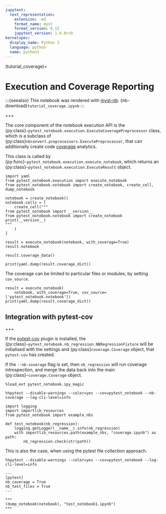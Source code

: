 ```yaml
---
jupytext:
  text_representation:
    extension: .md
    format_name: myst
    format_version: 0.12
    jupytext_version: 1.6.0rc0
kernelspec:
  display_name: Python 3
  language: python
  name: python3
---
```


(tutorial_coverage)=

# Execution and Coverage Reporting

:::{seealso}
This notebook was rendered with [myst-nb](https://myst-nb.readthedocs.io): {nb-download}`tutorial_coverage.ipynb`
:::

+++

The core component of the notebook execution API is the {py:class}`~pytest_notebook.execution.ExecuteCoveragePreprocessor` class,
which is a subclass of {py:class}`nbconvert.preprocessors.ExecutePreprocessor`,
that can additionally create code [coverage](https://coverage.readthedocs.io) analytics.

This class is called by {py:func}`~pytest_notebook.execution.execute_notebook`,
which returns an {py:class}`~pytest_notebook.execution.ExecuteResult` object.

```{code-cell} ipython3
import yaml
from pytest_notebook.execution import execute_notebook
from pytest_notebook.notebook import create_notebook, create_cell, dump_notebook
```

```{code-cell} ipython3
notebook = create_notebook()
notebook.cells = [
    create_cell("""
from pytest_notebook import __version__
from pytest_notebook.notebook import create_notebook
print(__version__)
"""
    )
]
```

```{code-cell} ipython3
result = execute_notebook(notebook, with_coverage=True)
result.notebook
```

```{code-cell} ipython3
result.coverage_data()
```

```{code-cell} ipython3
print(yaml.dump(result.coverage_dict))
```

The coverage can be limited to particular files or modules, by setting `cov_source`.

```{code-cell} ipython3
result = execute_notebook(
    notebook, with_coverage=True, cov_source=['pytest_notebook.notebook'])
print(yaml.dump(result.coverage_dict))
```

## Integration with pytest-cov

+++

If the [pytest-cov](https://pytest-cov.readthedocs.io) plugin is installed,
the {py:class}`~pytest_notebook.nb_regression.NBRegressionFixture` will be initialised
with the settings and {py:class}`coverage.Coverage` object, that
`pytest-cov` has created.

If the `--nb-coverage` flag is set, then `nb_regression` will run coverage introspection,
and merge the data back into the main {py:class}`~coverage.Coverage` object.

```{code-cell} ipython3
%load_ext pytest_notebook.ipy_magic
```

```{code-cell} ipython3
%%pytest --disable-warnings --color=yes --cov=pytest_notebook --nb-coverage --log-cli-level=info

import logging
import importlib_resources
from pytest_notebook import example_nbs

def test_notebook(nb_regression):
    logging.getLogger(__name__).info(nb_regression)
    with importlib_resources.path(example_nbs, "coverage.ipynb") as path:
        nb_regression.check(str(path))
```

This is also the case, when using the pytest file collection approach.

```{code-cell} ipython3
%%pytest --disable-warnings --color=yes --cov=pytest_notebook --log-cli-level=info

---
[pytest]
nb_coverage = True
nb_test_files = True
---

***
(dump_notebook(notebook), "test_notebook1.ipynb")
***
```
